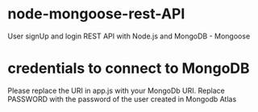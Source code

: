 # node-mongoose-rest-API
User signUp and login REST API with Node.js and MongoDB - Mongoose

# credentials to connect to MongoDB
Please replace the URI in app.js with your MongoDb URI.
Replace PASSWORD with the password of the user created in Mongodb Atlas
